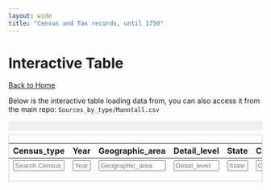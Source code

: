 ```yaml
---
layout: wide
title: "Census and Tax records, until 1750"
---
```

<h1>Interactive Table</h1>
<p>
  <a href="{{ '/' | relative_url }}">Back to Home</a>
</p>

<p>
  Below is the interactive table loading data from, you can also access it
  from the main repo:
  <code>Sources_by_type/Manntall.csv</code>
</p>

<div class="content-wide">

  <!-- top scrollbar container (sticky) -->
  <div id="top-scrollbar" style="
    position: sticky;
    top: 0; 
    height: 20px; 
    overflow-x: auto; 
    background: #f0f0f0;
    z-index: 999;
    margin-bottom: 0.5rem;
  ">
    <!-- This will match table width dynamically -->
    <div id="top-scroll-content" style="height: 1px;"></div>
  </div>

  <!-- main table container with overflow-x -->
  <div id="table-container" style="overflow-x: auto; border: 1px solid #ccc;">
    <table id="manntall-table" class="table table-striped" style="white-space: nowrap;">
      <thead>
        <!-- First row: actual column headings -->
        <tr>
          <th>Census_type</th>
          <th>Year</th>
          <th>Geographic_area</th>
          <th>Detail_level</th>
          <th>State</th>
          <th>Creator</th>
          <th>dat_grov</th>
          <th>Usefull_info</th>
          <th>Reference</th>
          <th>Pagenumber</th>
          <th>Digitized_link</th>
          <th>Transcribed</th>
          <th>Tabulated</th>
          <th>Transcription_link</th>
          <th>Table_link</th>
          <th>Archival_portal_link</th>
        </tr>
        <!-- Second row: input boxes for searching each column -->
        <tr>
          <th><input type="text" placeholder="Search Census_type" style="width:100%;"></th>
          <th><input type="text" placeholder="Year" style="width:100%;"></th>
          <th><input type="text" placeholder="Geographic_area" style="width:100%;"></th>
          <th><input type="text" placeholder="Detail_level" style="width:100%;"></th>
          <th><input type="text" placeholder="State" style="width:100%;"></th>
          <th><input type="text" placeholder="Creator" style="width:100%;"></th>
          <th><input type="text" placeholder="dat_grov" style="width:100%;"></th>
          <th><input type="text" placeholder="Usefull_info" style="width:100%;"></th>
          <th><input type="text" placeholder="Reference" style="width:100%;"></th>
          <th><input type="text" placeholder="Pagenumber" style="width:100%;"></th>
          <th><input type="text" placeholder="Digitized_link" style="width:100%;"></th>
          <th><input type="text" placeholder="Transcribed" style="width:100%;"></th>
          <th><input type="text" placeholder="Tabulated" style="width:100%;"></th>
          <th><input type="text" placeholder="Transcription_link" style="width:100%;"></th>
          <th><input type="text" placeholder="Table_link" style="width:100%;"></th>
          <th><input type="text" placeholder="Archival_portal_link" style="width:100%;"></th>
        </tr>
      </thead>
      <tbody></tbody>
    </table>
  </div>
</div>

<script>
// Adjust column widths to be large enough so scrolling is meaningful
const columns = [
  { data: 'Census_type', width: '150px' },
  { data: 'Year', width: '150px' },
  { data: 'Geographic_area', width: '150px' },
  { data: 'Detail_level', width: '150px' },
  { data: 'State', width: '150px' },
  { data: 'Creator', width: '150px' },
  { data: 'dat_grov', width: '150px' },
  { data: 'Usefull_info', width: '150px' },
  { data: 'Reference', width: '150px' },
  { data: 'Pagenumber', width: '150px' },
  {
    data: 'Digitized_link', width: '150px',
    render: function(url) {
      if (!url || url.trim().toLowerCase() === 'x') {
        return `<span class="text-danger"><i class="fas fa-frown"></i> No link</span>`;
      }
      return `<a href="${url}" target="_blank" class="btn btn-sm btn-primary">Link</a>`;
    }
  },
  { data: 'Transcribed', width: '150px' },
  { data: 'Tabulated', width: '150px' },
  {
    data: 'Transcription_link', width: '150px',
    render: function(url) {
      if (!url || url.trim().toLowerCase() === 'x') {
        return `<span class="text-danger"><i class="fas fa-frown"></i> No link</span>`;
      }
      return `<a href="${url}" target="_blank" class="btn btn-sm btn-success">Transcription</a>`;
    }
  },
  {
    data: 'Table_link', width: '150px',
    render: function(url) {
      if (!url || url.trim().toLowerCase() === 'x') {
        return `<span class="text-danger"><i class="fas fa-frown"></i> No link</span>`;
      }
      return `<a href="${url}" target="_blank" class="btn btn-sm btn-info">Table</a>`;
    }
  },
  {
    data: 'Archival_portal_link', width: '150px',
    render: function(url) {
      if (!url || url.trim().toLowerCase() === 'x') {
        return `<span class="text-danger"><i class="fas fa-frown"></i> No link</span>`;
      }
      return `<a href="${url}" target="_blank" class="btn btn-sm btn-warning">Archive</a>`;
    }
  }
];

document.addEventListener('DOMContentLoaded', function() {
  // parse CSV
  Papa.parse("{{ '/Sources_by_type/Manntall.csv' | relative_url }}", {
    download: true,
    header: true,
    skipEmptyLines: true,
    complete: function(results) {
      // initialize DataTables
      const data = results.data;
      const table = $('#manntall-table').DataTable({
        data: data,
        columns: columns,
        scrollX: true,
        autoWidth: false, // ensures we use our 'width' settings
        dom: 'Bfrtip',
        buttons: [
          {
            extend: 'csvHtml5',
            text: 'Download CSV',
            className: 'btn btn-primary'
          }
        ],
        paging: false,
        ordering: true,
        searching: true,
        info: false,
        lengthChange: false,
        initComplete: function() {
          const api = this.api();
          // per-column search
          $('#manntall-table thead tr:eq(1) th').each(function(i) {
            $('input', this).on('keyup change', function() {
              if (api.column(i).search() !== this.value) {
                api.column(i).search(this.value).draw();
              }
            });
          });
        }
      });
    }
  });
});

// Top scrollbar sync
document.addEventListener('DOMContentLoaded', function() {
  const topScroll = document.getElementById('top-scrollbar');
  const topScrollContent = document.getElementById('top-scroll-content');
  const tableContainer = document.getElementById('table-container');
  const manntallTable = document.getElementById('manntall-table');

  function updateScrollWidths() {
    const tableWidth = manntallTable.scrollWidth;
    topScrollContent.style.width = tableWidth + 'px';
  }

  // sync horizontal scroll
  topScroll.addEventListener('scroll', () => {
    tableContainer.scrollLeft = topScroll.scrollLeft;
  });
  tableContainer.addEventListener('scroll', () => {
    topScroll.scrollLeft = tableContainer.scrollLeft;
  });

  // recalc after load or resize
  updateScrollWidths();
  window.addEventListener('resize', updateScrollWidths);
});
</script>
